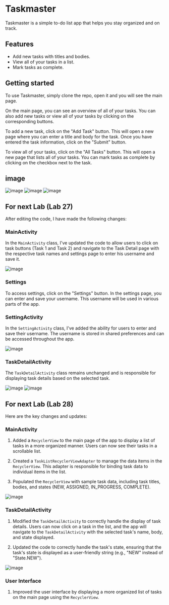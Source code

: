 # Taskmaster

Taskmaster is a simple to-do list app that helps you stay organized and on track.

## Features

* Add new tasks with titles and bodies.
* View all of your tasks in a list.
* Mark tasks as complete.

## Getting started

To use Taskmaster, simply clone the repo, open it and you will see the main page.

On the main page, you can see an overview of all of your tasks. You can also add new tasks or view all of your tasks by clicking on the corresponding buttons.

To add a new task, click on the "Add Task" button. This will open a new page where you can enter a title and body for the task. Once you have entered the task information, click on the "Submit" button.

To view all of your tasks, click on the "All Tasks" button. This will open a new page that lists all of your tasks. You can mark tasks as complete by clicking on the checkbox next to the task.

## image

![image](screenshots/homeScreen.png)
![image](screenshots/addTaskScreen.png)
![image](screenshots/allTasksScreen.png)

## For next Lab (Lab 27)

After editing the code, I have made the following changes:

### MainActivity

In the `MainActivity` class, I've updated the code to allow users to click on task buttons (Task 1 and Task 2) and navigate to the Task Detail page with the respective task names and settings page to enter his username and save it.

![image](screenshots/NewHomeScreen.png)

### Settings

To access settings, click on the "Settings" button. In the settings page, you can enter and save your username. This username will be used in various parts of the app.

### SettingActivity

In the `SettingActivity` class, I've added the ability for users to enter and save their username. The username is stored in shared preferences and can be accessed throughout the app.

![image](screenshots/settingPage.png)


### TaskDetailActivity

The `TaskDetailActivity` class remains unchanged and is responsible for displaying task details based on the selected task.

![image](screenshots/TaskDetailsPage.png)
![image](screenshots/TaskDetails2Page.png)


## For next Lab (Lab 28)


Here are the key changes and updates:

### MainActivity

1. Added a `RecyclerView` to the main page of the app to display a list of tasks in a more organized manner. Users can now see their tasks in a scrollable list.

2. Created a `TaskListRecyclerViewAdapter` to manage the data items in the `RecyclerView`. This adapter is responsible for binding task data to individual items in the list.

3. Populated the `RecyclerView` with sample task data, including task titles, bodies, and states (NEW, ASSIGNED, IN_PROGRESS, COMPLETE).

![image](screenshots/homeScreenForLab28.png)

### TaskDetailActivity

1. Modified the `TaskDetailActivity` to correctly handle the display of task details. Users can now click on a task in the list, and the app will navigate to the `TaskDetailActivity` with the selected task's name, body, and state displayed.

2. Updated the code to correctly handle the task's state, ensuring that the task's state is displayed as a user-friendly string (e.g., "NEW" instead of "State.NEW").

![image](screenshots/taskDetailsFroLab28.png)

### User Interface

1. Improved the user interface by displaying a more organized list of tasks on the main page using the `RecyclerView`.
